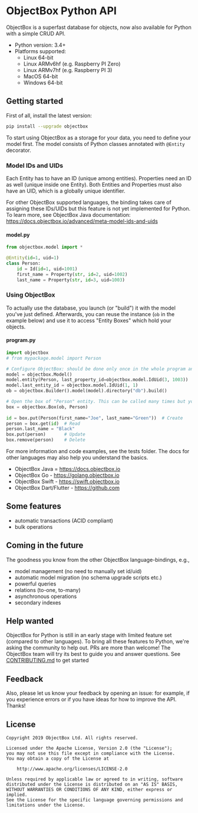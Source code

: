 ObjectBox Python API
====================
ObjectBox is a superfast database for objects, now also available for Python with a simple CRUD API.

* Python version: 3.4+
* Platforms supported: 
    * Linux 64-bit
    * Linux ARMv6hf (e.g. Raspberry PI Zero)
    * Linux ARMv7hf (e.g. Raspberry PI 3)
    * MacOS 64-bit
    * Windows 64-bit

Getting started
---------------
First of all, install the latest version:
```bash
pip install --upgrade objectbox
```

To start using ObjectBox as a storage for your data, you need to define your model first. 
The model consists of Python classes annotated with `@Entity` decorator. 

### Model IDs and UIDs
Each Entity has to have an ID (unique among entities). 
Properties need an ID as well (unique inside one Entity). 
Both Entities and Properties must also have an UID, which is a globally unique identifier.

For other ObjectBox supported languages, the binding takes care of assigning these IDs/UIDs but this feature is not yet implemented for Python.
To learn more, see ObjectBox Java documentation: https://docs.objectbox.io/advanced/meta-model-ids-and-uids

#### model.py
```python
from objectbox.model import *

@Entity(id=1, uid=1)
class Person:
    id = Id(id=1, uid=1001)
    first_name = Property(str, id=2, uid=1002)
    last_name = Property(str, id=3, uid=1003)
```

### Using ObjectBox
To actually use the database, you launch (or "build") it with the model you've just defined.
Afterwards, you can reuse the instance (`ob` in the example below) and use it to access "Entity Boxes" which hold your objects.
  
#### program.py
```python
import objectbox
# from mypackage.model import Person

# Configure ObjectBox: should be done only once in the whole program and the "ob" variable should be kept around
model = objectbox.Model()
model.entity(Person, last_property_id=objectbox.model.IdUid(3, 1003))
model.last_entity_id = objectbox.model.IdUid(1, 1)
ob = objectbox.Builder().model(model).directory("db").build()

# Open the box of "Person" entity. This can be called many times but you can also pass the variable around
box = objectbox.Box(ob, Person)
 
id = box.put(Person(first_name="Joe", last_name="Green"))  # Create
person = box.get(id)  # Read
person.last_name = "Black"
box.put(person)       # Update
box.remove(person)    # Delete
```

For more information and code examples, see the tests folder. The docs for other languages may also help you understand the basics.

* ObjectBox Java = https://docs.objectbox.io
* ObjectBox Go - https://golang.objectbox.io
* ObjectBox Swift - https://swift.objectbox.io
* ObjectBox Dart/Flutter - https://github.com

Some features
-------------
* automatic transactions (ACID compliant)
* bulk operations

Coming in the future
--------------------
The goodness you know from the other ObjectBox language-bindings, e.g.,

* model management (no need to manually set id/uid)
* automatic model migration (no schema upgrade scripts etc.)
* powerful queries
* relations (to-one, to-many)
* asynchronous operations
* secondary indexes

Help wanted
-----------
ObjectBox for Python is still in an early stage with limited feature set (compared to other languages). 
To bring all these features to Python, we're asking the community to help out. PRs are more than welcome! 
The ObjectBox team will try its best to guide you and answer questions. See [CONTRIBUTING.md](CONTRIBUTING.md) to get started

Feedback
--------
Also, please let us know your feedback by opening an issue: for example, if you experience errors or if you have ideas 
for how to improve the API. Thanks!

License
-------
    Copyright 2019 ObjectBox Ltd. All rights reserved.
    
    Licensed under the Apache License, Version 2.0 (the "License");
    you may not use this file except in compliance with the License.
    You may obtain a copy of the License at
    
        http://www.apache.org/licenses/LICENSE-2.0
    
    Unless required by applicable law or agreed to in writing, software
    distributed under the License is distributed on an "AS IS" BASIS,
    WITHOUT WARRANTIES OR CONDITIONS OF ANY KIND, either express or implied.
    See the License for the specific language governing permissions and
    limitations under the License.

